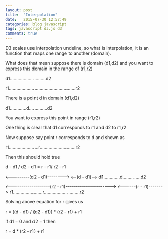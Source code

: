 ```yaml
---
layout: post
title:  "Interpolation"
date:   2015-07-30 12:57:49
categories: blog javascript
tags: javascript d3.js d3
comments: true
---
```


D3 scales use interpolation undeline, so what is interpolation, it is an function that maps one range to another (domain).

What does that mean suppose there is domain (d1,d2) and you want to express this domain in the range of (r1,r2)


d1............................d2


r1....................................................r2



There is a point d in domain (d1,d2)

d1.............d..............d2


You want to express this point in range (r1,r2)

One thing is clear that d1 corresponds to r1 and d2 to r1,r2

Now suppose say point r corresponds to d and shown as

r1.......................r............................r2

Then this should hold true

d - d1 / d2 - d1 = r - r1/ r2 - r1 


  <---------(d2 - d1)-------->
  <--(d - d1)-->
d1.............d..............d2


  <-------------------(r2 - r1)---------------------->
  <------(r - r1)------->
r1.......................r............................r2

Solving above equation for r gives us

r = ((d - d1) / (d2 - d1)) * (r2 - r1) + r1


if d1 = 0 and d2 = 1 then

r = d * (r2 - r1) + r1